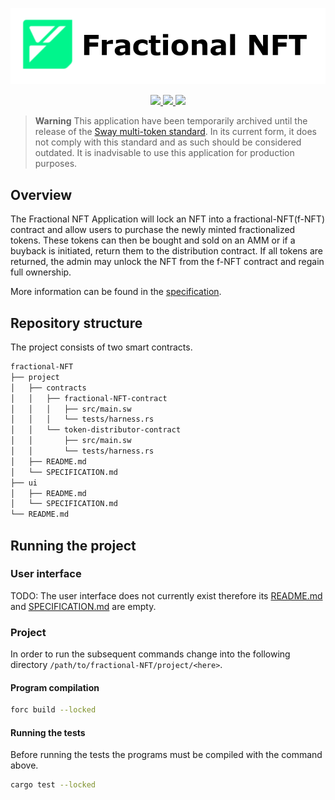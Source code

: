<p align="center">
    <picture>
        <source media="(prefers-color-scheme: dark)" srcset=".docs/fractional-NFT-dark.png">
        <img alt="light theme" src=".docs/fractional-NFT-light.png">
    </picture>
</p>

<p align="center">
    <a href="https://crates.io/crates/forc/0.37.0" alt="forc">
        <img src="https://img.shields.io/badge/forc-v0.37.0-orange" />
    </a>
    <a href="https://crates.io/crates/fuel-core/0.17.9" alt="fuel-core">
        <img src="https://img.shields.io/badge/fuel--core-v0.17.9-yellow" />
    </a>
    <a href="https://crates.io/crates/fuels/0.40.0" alt="forc">
        <img src="https://img.shields.io/badge/fuels-v0.40.0-blue" />
    </a>
</p>

> **Warning**
> This application have been temporarily archived until the release of the [Sway multi-token standard](https://github.com/FuelLabs/rfcs/pull/17). In its current form, it does not comply with this standard and as such should be considered outdated.
> It is inadvisable to use this application for production purposes.

## Overview

The Fractional NFT Application will lock an NFT into a fractional-NFT(f-NFT) contract and allow users to purchase the newly minted fractionalized tokens. These tokens can then be bought and sold on an AMM or if a buyback is initiated, return them to the distribution contract. If all tokens are returned, the admin may unlock the NFT from the f-NFT contract and regain full ownership.

More information can be found in the [specification](./project/SPECIFICATION.md).

## Repository structure

The project consists of two smart contracts.

```sh
fractional-NFT
├── project
│   ├── contracts
│   │   ├── fractional-NFT-contract
│   │   │   ├── src/main.sw
│   │   │   └── tests/harness.rs
│   │   └── token-distributor-contract
│   │       ├── src/main.sw
│   │       └── tests/harness.rs
│   ├── README.md
│   └── SPECIFICATION.md
├── ui
│   ├── README.md
│   └── SPECIFICATION.md
└── README.md
```

## Running the project

### User interface

TODO: The user interface does not currently exist therefore its [README.md](ui/README.md) and [SPECIFICATION.md](ui/SPECIFICATION.md) are empty.

### Project

In order to run the subsequent commands change into the following directory `/path/to/fractional-NFT/project/<here>`.

#### Program compilation

```bash
forc build --locked
```

#### Running the tests

Before running the tests the programs must be compiled with the command above.

```bash
cargo test --locked
```
